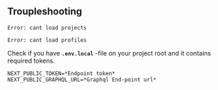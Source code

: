 ## Troupleshooting
<!-- theres no errors or bugs only user errors and features -->
```
Error: cant load projects 

Error: cant load profiles
```

Check if you have **`.env.local`** -file on your project root and it contains required tokens.
```env
NEXT_PUBLIC_TOKEN=*Endpoint token*
NEXT_PUBLIC_GRAPHQL_URL=*Graphql End-point url*
```